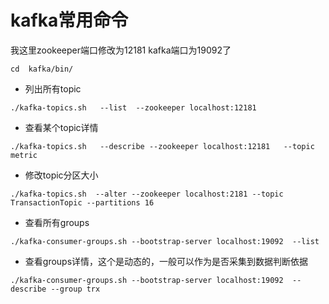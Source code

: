 # kafka常用命令

我这里zookeeper端口修改为12181 kafka端口为19092了

`cd  kafka/bin/`

- 列出所有topic

`./kafka-topics.sh   --list  --zookeeper localhost:12181 `

- 查看某个topic详情

`./kafka-topics.sh   --describe --zookeeper localhost:12181   --topic metric`

- 修改topic分区大小

`./kafka-topics.sh  --alter --zookeeper localhost:2181 --topic TransactionTopic --partitions 16`

- 查看所有groups

`./kafka-consumer-groups.sh --bootstrap-server localhost:19092  --list  `

- 查看groups详情，这个是动态的，一般可以作为是否采集到数据判断依据

`./kafka-consumer-groups.sh --bootstrap-server localhost:19092  --describe --group trx`